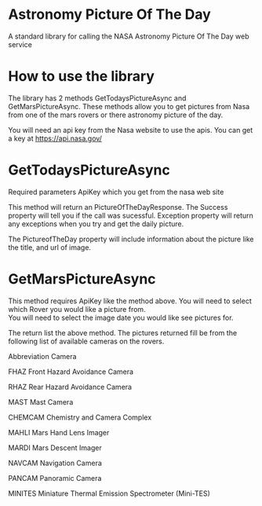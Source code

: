 # Astronomy Picture Of The Day
A standard library for calling the NASA Astronomy Picture Of The Day web service


# How to use the library

The library has 2 methods GetTodaysPictureAsync and GetMarsPictureAsync.  These methods allow you to get pictures from Nasa from one of the mars rovers or there astronomy picture of the day.

You will need an api key from the Nasa website to use the apis.  You can get a key at https://api.nasa.gov/


# GetTodaysPictureAsync
  Required parameters ApiKey which you get from the nasa web site
  
This method will return an PictureOfTheDayResponse.  The Success property will tell you if the call was sucessful.   Exception property will return any exceptions when you try and get the daily picture.

The PictureofTheDay property will include information about the picture like the title, and url of image.  


# GetMarsPictureAsync 

This method requires ApiKey like the method above.
You will need to select which Rover you would like a picture from.  
You will need to select the image date you would like see pictures for.

The return list the above method.  The pictures returned fill be from the following list of available cameras on the rovers.

Abbreviation	Camera

FHAZ	Front Hazard Avoidance Camera

RHAZ	Rear Hazard Avoidance Camera	

MAST	Mast Camera		

CHEMCAM	Chemistry and Camera Complex

MAHLI	Mars Hand Lens Imager	

MARDI	Mars Descent Imager	

NAVCAM	Navigation Camera	

PANCAM	Panoramic Camera

MINITES	Miniature Thermal Emission Spectrometer (Mini-TES)		


